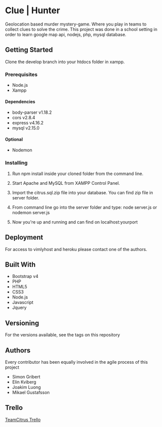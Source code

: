 # Clue | Hunter

Geolocation based murder mystery-game. Where you play in teams to
collect clues to solve the crime. This project was done in a school
setting in order to learn google map api, nodejs, php, mysql database.

## Getting Started

Clone the develop branch into your htdocs folder in xampp.

### Prerequisites
* Node.js
* Xampp

#### Dependencies
* body-parser v1.18.2
* cors v2.8.4
* express v4.16.2
* mysql v2.15.0 

#### Optional
* Nodemon

### Installing

1. Run npm install inside your cloned folder from the command line.

2. Start Apache and MySQL from XAMPP Control Panel.

3. Import the citrus.sql.zip file into your database. You can find zip
file in server folder.

4. From command line go into the server folder and type: node server.js
or nodemon server.js

5. Now you're up and running and can find on localhost:yourport

## Deployment

For access to vimlyhost and heroku please contact one of the authors.

## Built With

* Bootstrap v4
* PHP
* HTML5
* CSS3
* Node.js
* Javascript
* Jquery

## Versioning

For the versions available, see the tags on this repository

## Authors

Every contributor has been equally involved in the agile process of this 
project

* Simon Gribert
* Elin Kviberg
* Joakim Luong
* Mikael Gustafsson

## Trello

[TeamCitrus Trello](https://trello.com/b/rsxEpL7D/scrumboard)